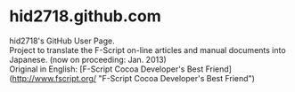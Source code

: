 hid2718.github.com
==================

hid2718's GitHub User Page.<br>
Project to translate the F-Script on-line articles and manual documents into Japanese. (now on proceeding: Jan. 2013)<br>
Original in English: [F-Script Cocoa Developer's Best Friend] (http://www.fscript.org/ "F-Script Cocoa Developer's Best Friend")

